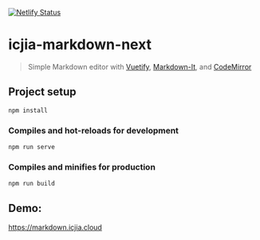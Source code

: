 [![Netlify Status](https://api.netlify.com/api/v1/badges/efc7c372-8945-4089-acbd-5201f59a753e/deploy-status)](https://app.netlify.com/sites/nostalgic-shaw-a15a61/deploys)

# icjia-markdown-next

> Simple Markdown editor with [Vuetify](https://vuetifyjs.com/en/), [Markdown-It](https://github.com/markdown-it/markdown-it), and [CodeMirror](https://codemirror.net/)

## Project setup

```
npm install
```

### Compiles and hot-reloads for development

```
npm run serve
```

### Compiles and minifies for production

```
npm run build
```

## Demo:

https://markdown.icjia.cloud
